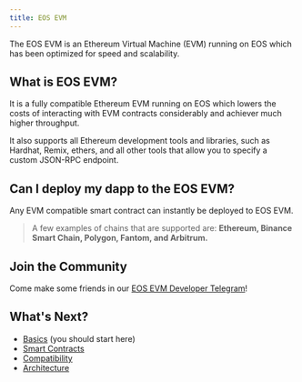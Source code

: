```yaml
---
title: EOS EVM
---
```


The EOS EVM is an Ethereum Virtual Machine (EVM) running on EOS which has been optimized for speed and scalability.

## What is EOS EVM?

It is a fully compatible Ethereum EVM running on EOS which
lowers the costs of interacting with EVM contracts considerably and achiever much higher throughput. 

It also supports all Ethereum development tools and libraries, such as Hardhat, Remix, ethers, and all other tools that 
allow you to specify a custom JSON-RPC endpoint.

## Can I deploy my dapp to the EOS EVM?

Any EVM compatible smart contract can instantly be deployed to EOS EVM.

> A few examples of chains that are supported are: **Ethereum, Binance Smart Chain, Polygon, Fantom, and Arbitrum.**

## Join the Community

Come make some friends in our [EOS EVM Developer Telegram](https://t.me/eosevm)!

## What's Next?

- [Basics](./10_basic-setup/index.md) (you should start here)
- [Smart Contracts](./20_smart_contracts/index.md)
- [Compatibility](./30_compatibility/index.md)
- [Architecture](./40_architecture/index.md)
